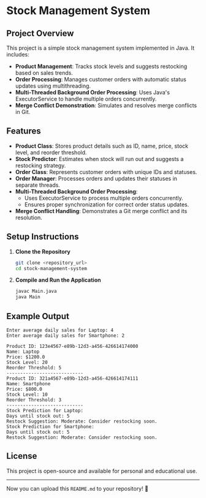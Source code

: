 # Stock Management System

## Project Overview
This project is a simple stock management system implemented in Java. It includes:

- **Product Management**: Tracks stock levels and suggests restocking based on sales trends.
- **Order Processing**: Manages customer orders with automatic status updates using multithreading.
- **Multi-Threaded Background Order Processing**: Uses Java's ExecutorService to handle multiple orders concurrently.
- **Merge Conflict Demonstration**: Simulates and resolves merge conflicts in Git.

## Features
- **Product Class**: Stores product details such as ID, name, price, stock level, and reorder threshold.
- **Stock Predictor**: Estimates when stock will run out and suggests a restocking strategy.
- **Order Class**: Represents customer orders with unique IDs and statuses.
- **Order Manager**: Processes orders and updates their statuses in separate threads.
- **Multi-Threaded Background Order Processing**: 
  - Uses ExecutorService to process multiple orders concurrently.
  - Ensures proper synchronization for correct order status updates.
- **Merge Conflict Handling**: Demonstrates a Git merge conflict and its resolution.

## Setup Instructions
1. **Clone the Repository**
   ```bash
   git clone <repository_url>
   cd stock-management-system
   ```

2. **Compile and Run the Application**
   ```bash
   javac Main.java
   java Main
   ```



## Example Output
```
Enter average daily sales for Laptop: 4
Enter average daily sales for Smartphone: 2

Product ID: 123e4567-e89b-12d3-a456-426614174000
Name: Laptop
Price: $1200.0
Stock Level: 20
Reorder Threshold: 5
----------------------------
Product ID: 321a4567-e89b-12d3-a456-426614174111
Name: Smartphone
Price: $800.0
Stock Level: 10
Reorder Threshold: 3
----------------------------
Stock Prediction for Laptop:
Days until stock out: 5
Restock Suggestion: Moderate: Consider restocking soon.
Stock Prediction for Smartphone:
Days until stock out: 5
Restock Suggestion: Moderate: Consider restocking soon.
```

## License
This project is open-source and available for personal and educational use.

---

Now you can upload this `README.md` to your repository! 🚀

